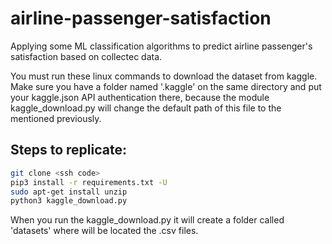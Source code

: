 # airline-passenger-satisfaction
Applying some ML classification algorithms to predict airline passenger's satisfaction based on collectec data.



You must run these linux commands to download the dataset from kaggle. Make sure you have a folder named '.kaggle' on the same directory and put your kaggle.json API authentication there, because the module kaggle_download.py will change the default path of this file to the mentioned previously.

## Steps to replicate:

```sh
git clone <ssh code>
pip3 install -r requirements.txt -U
sudo apt-get install unzip
python3 kaggle_download.py
```
When you run the kaggle_download.py it will create a folder called 'datasets' where will be located the .csv files.